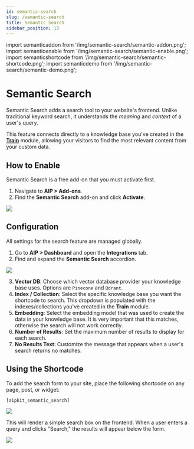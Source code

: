 ```yaml
---
id: semantic-search
slug: /semantic-search
title: Semantic Search
sidebar_position: 13
---
```


import semanticaddon from '/img/semantic-search/semantic-addon.png';
import semanticenable from '/img/semantic-search/semantic-enable.png';
import semanticshortcode from '/img/semantic-search/semantic-shortcode.png';
import semanticdemo from '/img/semantic-search/semantic-demo.png';

# Semantic Search

Semantic Search adds a search tool to your website's frontend. Unlike traditional keyword search, it understands the *meaning* and *context* of a user's query.

This feature connects directly to a knowledge base you've created in the **[Train](/docs/ai-training/intro)** module, allowing your visitors to find the most relevant content from your custom data.

## How to Enable

Semantic Search is a free add-on that you must activate first.

1.  Navigate to **AIP > Add-ons**.
2.  Find the **Semantic Search** add-on and click **Activate**.

<img src={semanticaddon} />

## Configuration

All settings for the search feature are managed globally.

1.  Go to **AIP > Dashboard** and open the **Integrations** tab.
2.  Find and expand the **Semantic Search** accordion.

<img src={semanticenable} />

3.  **Vector DB**: Choose which vector database provider your knowledge base uses. Options are `Pinecone` and `Qdrant`.
4.  **Index / Collection**: Select the specific knowledge base you want the shortcode to search. This dropdown is populated with the indexes/collections you've created in the **Train** module.
5.  **Embedding**: Select the embedding model that was used to create the data in your knowledge base. It is very important that this matches, otherwise the search will not work correctly.
6.  **Number of Results**: Set the maximum number of results to display for each search.
7.  **No Results Text**: Customize the message that appears when a user's search returns no matches.

## Using the Shortcode

To add the search form to your site, place the following shortcode on any page, post, or widget:

`[aipkit_semantic_search]`

<img src={semanticshortcode} />

This will render a simple search box on the frontend. When a user enters a query and clicks "Search," the results will appear below the form.

<img src={semanticdemo} />